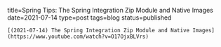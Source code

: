 
title=Spring Tips: The Spring Integration Zip Module and Native Images
date=2021-07-14
type=post
tags=blog
status=published
~~~~~~
[(2021-07-14) The Spring Integration Zip Module and Native Images](https://www.youtube.com/watch?v=O17OjxBLVrs) 
            
